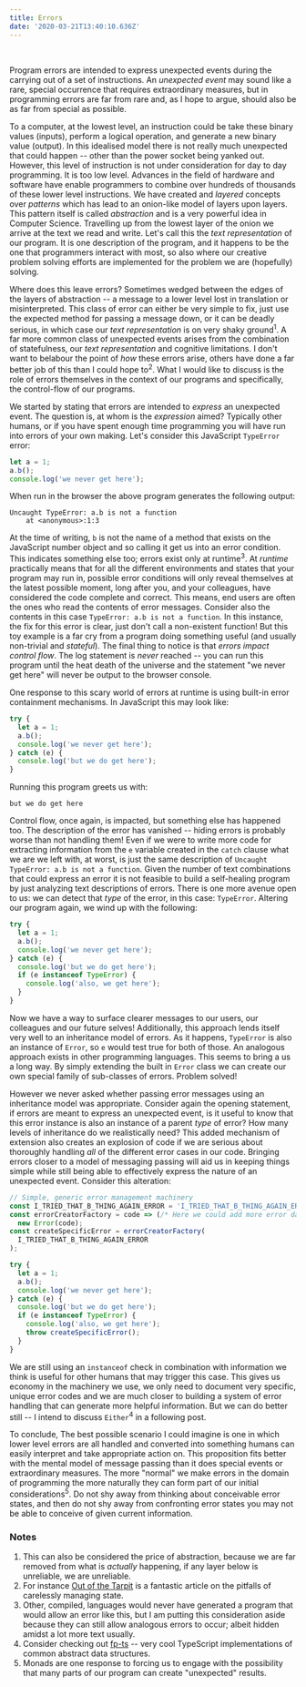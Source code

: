 ```yaml
---
title: Errors
date: '2020-03-21T13:40:10.636Z'
---
```


<br/>

Program errors are intended to express unexpected events during the carrying out of a set of instructions.
An _unexpected event_ may sound like a rare, special occurrence that requires extraordinary measures, but
in programming errors are far from rare and, as I hope to argue, should also be as far from special
as possible.

To a computer, at the lowest level, an instruction could be take these binary values (inputs), perform a
logical operation, and generate a new binary value (output). In this idealised model there is not really
much unexpected that could happen -- other than the power socket being yanked out. However, this level
of instruction is not under consideration for day to day programming. It is too low level. Advances in
the field of hardware and software have enable programmers to combine over hundreds of thousands of these
lower level instructions. We have created and _layered_ concepts over _patterns_ which has lead to an onion-like model
of layers upon layers. This pattern itself is called _abstraction_ and is a very powerful idea in Computer Science.
Travelling up from the lowest layer of the onion we arrive at the text we read and write. Let's call this
the _text representation_ of our program. It is one description of the program, and it happens to be the
one that programmers interact with most, so also where our creative problem solving efforts are
implemented for the problem we are (hopefully) solving.

Where does this leave errors? Sometimes wedged between the edges of the layers of abstraction -- a message
to a lower level lost in translation or misinterpreted. This class of error can either be very simple to fix,
just use the expected method for passing a message down, or it can be deadly serious, in which case our
_text representation_ is on very shaky ground<sup>1</sup>. A far more common class of unexpected events
arises from the combination of statefulness, our _text representation_ and cognitive limitations. I don't
want to belabour the point of _how_ these errors arise, others have done a far better job of this than
I could hope to<sup>2</sup>. What I would like to discuss is the role of errors themselves in the context
of our programs and specifically, the control-flow of our programs.

We started by stating that errors are intended to _express_ an unexpected event. The question is, at whom
is the _expression_ aimed? Typically other humans, or if you have spent enough time programming you will have
run into errors of your own making. Let's consider this JavaScript `TypeError` error:

```javascript
let a = 1;
a.b();
console.log('we never get here');
```

When run in the browser the above program generates the following output:

```text
Uncaught TypeError: a.b is not a function
    at <anonymous>:1:3
```

At the time of writing, `b` is not the name of a method that exists on the JavaScript number object and so
calling it get us into an error condition. This indicates something else too; errors exist only at runtime<sup>3</sup>.
At _runtime_ practically means that for all the different environments and states that your program may
run in, possible error conditions will only reveal themselves at the latest possible moment, long
after you, and your colleagues, have considered the code complete and correct. This means, end users are
often the ones who read the contents of error messages. Consider also the contents in this case `TypeError: a.b is not a function`.
In this instance, the fix for this error is clear, just don't call a non-existent function! But this toy example is a far cry from a program doing something
useful (and usually non-trivial and _stateful_). The final thing to notice is that _errors impact control flow_. The log
statement is _never_ reached -- you can run this program until the heat death of the universe and the
statement "we never get here" will never be output to the browser console.

One response to this scary world of errors at runtime is using built-in error containment mechanisms. In
JavaScript this may look like:

```javascript
try {
  let a = 1;
  a.b();
  console.log('we never get here');
} catch (e) {
  console.log('but we do get here');
}
```

Running this program greets us with:

```text
but we do get here
```

Control flow, once again, is impacted, but something else has happened too. The description of the error has
vanished -- hiding errors is probably worse than not handling them! Even if we were to write more code for extracting information from the `e` variable created in the
`catch` clause what we are we left with, at worst, is just the same description of `Uncaught TypeError: a.b is not a function`.
Given the number of text combinations that could express an error it is not feasible to build a self-healing
program by just analyzing text descriptions of errors. There is one more avenue open to us: we can detect
that _type_ of the error, in this case: `TypeError`. Altering our program again, we wind up with the following:

```javascript
try {
  let a = 1;
  a.b();
  console.log('we never get here');
} catch (e) {
  console.log('but we do get here');
  if (e instanceof TypeError) {
    console.log('also, we get here');
  }
}
```

Now we have a way to surface clearer messages to our users, our colleagues and our future selves! Additionally,
this approach lends itself very well to an inheritance model of errors. As it happens, `TypeError` is also an instance
of `Error`, so `e` would test true for both of those. An analogous approach exists in other programming languages.
This seems to bring a us a long way. By simply extending the built in `Error` class we can create our own
special family of sub-classes of errors. Problem solved!

However we never asked whether passing error messages using an inheritance model was appropriate. Consider again
the opening statement, if errors are meant to express an unexpected event, is it useful to know that this
error instance is also an instance of a parent _type_ of error? How many levels of inheritance do we realistically
need? This added mechanism of extension also creates an explosion of code if we are serious about thoroughly
handling _all_ of the different error cases in our code. Bringing errors closer to a model of messaging passing
will aid us in keeping things simple while still being able to effectively express the nature of an unexpected
event. Consider this alteration:

```javascript
// Simple, generic error management machinery
const I_TRIED_THAT_B_THING_AGAIN_ERROR = 'I_TRIED_THAT_B_THING_AGAIN_ERROR';
const errorCreatorFactory = code => (/* Here we could add more error data */) =>
  new Error(code);
const createSpecificError = errorCreatorFactory(
  I_TRIED_THAT_B_THING_AGAIN_ERROR
);

try {
  let a = 1;
  a.b();
  console.log('we never get here');
} catch (e) {
  console.log('but we do get here');
  if (e instanceof TypeError) {
    console.log('also, we get here');
    throw createSpecificError();
  }
}
```

We are still using an `instanceof` check in combination with information we think is useful for other humans
that may trigger this case. This gives us economy in the machinery we use, we only need to document very
specific, unique error codes and we are much closer to building a system of error handling that can generate
more helpful information. But we can do better still -- I intend to discuss `Either`<sup>4</sup> in a following
post.

To conclude, The best possible scenario I could imagine is one in which lower level errors are all handled and converted
into something humans can easily interpret and take appropriate action on. This proposition fits better with the mental
model of message passing than it does special events or extraordinary measures. The more "normal" we make
errors in the domain of programming the more naturally they can form part of our initial considerations<sup>5</sup>.
Do not shy away from thinking about conceivable error states, and then do not shy away from confronting
error states you may not be able to conceive of given current information.

### Notes

1. This can also be considered the price of abstraction, because we are far removed from what is _actually_
   happening, if any layer below is unreliable, we are unreliable.
2. For instance [Out of the Tarpit](http://curtclifton.net/papers/MoseleyMarks06a.pdf) is a fantastic article
   on the pitfalls of carelessly managing state.
3. Other, compiled, languages would never have generated a program that would allow an error like this, but
   I am putting this consideration aside because they can still allow analogous errors to occur; albeit
   hidden amidst a lot more text usually.
4. Consider checking out [fp-ts](https://gcanti.github.io/fp-ts/) -- very cool TypeScript implementations of common abstract data structures.
5. Monads are one response to forcing us to engage with the possibility that many parts of our program can
   create "unexpected" results.
